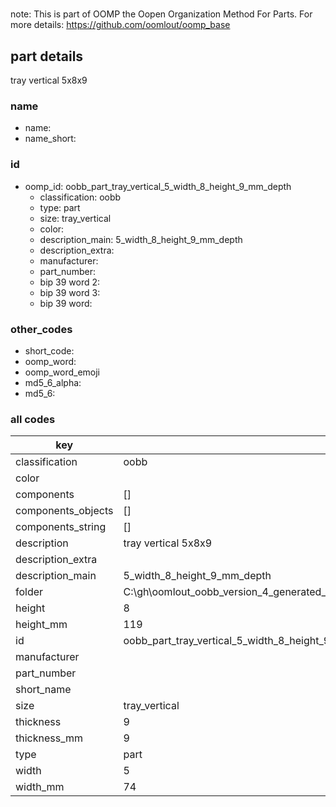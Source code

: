 #   

note: This is part of OOMP the Oopen Organization Method For Parts. For more details: https://github.com/oomlout/oomp_base

##  part details



tray vertical 5x8x9

### name
* name: 
* name_short: 
### id
* oomp_id: oobb_part_tray_vertical_5_width_8_height_9_mm_depth
  * classification: oobb
  * type: part
  * size: tray_vertical
  * color: 
  * description_main: 5_width_8_height_9_mm_depth
  * description_extra: 
  * manufacturer: 
  * part_number: 
  * bip 39 word 2: 
  * bip 39 word 3: 
  * bip 39 word: 

### other_codes
* short_code: 
* oomp_word: 
* oomp_word_emoji 
* md5_6_alpha: 
* md5_6: 









### all codes 
| key | value |  
| --- | --- |  
| classification | oobb |  
| color |  |  
| components | [] |  
| components_objects | [] |  
| components_string | [] |  
| description | tray vertical 5x8x9 |  
| description_extra |  |  
| description_main | 5_width_8_height_9_mm_depth |  
| folder | C:\gh\oomlout_oobb_version_4_generated_parts\things\oobb_part_tray_vertical_5_width_8_height_9_mm_depth |  
| height | 8 |  
| height_mm | 119 |  
| id | oobb_part_tray_vertical_5_width_8_height_9_mm_depth |  
| manufacturer |  |  
| part_number |  |  
| short_name |  |  
| size | tray_vertical |  
| thickness | 9 |  
| thickness_mm | 9 |  
| type | part |  
| width | 5 |  
| width_mm | 74 |  
